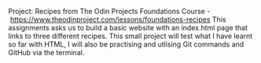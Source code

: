 Project: Recipes from The Odin Projects Foundations Course - https://www.theodinproject.com/lessons/foundations-recipes
This assignments asks us to build a basic website with an index.html page that links to three different recipes. This small project will test what I have learnt so far with HTML, I will also be practising and utlising Git commands and GitHub via the terminal.